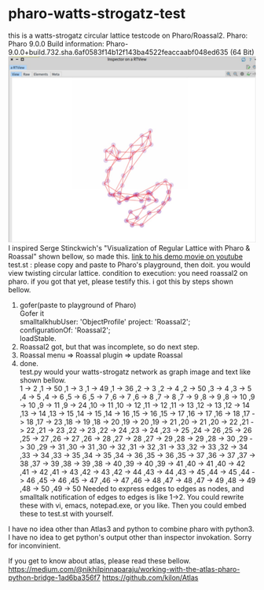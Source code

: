 # pharo-watts-strogatz-test
this is a watts-strogatz circular lattice testcode on Pharo/Roassal2.
Pharo:
Pharo 9.0.0
Build information: Pharo-9.0.0+build.732.sha.6af0583f14b12f143ba4522feaccaabf048ed635 (64 Bit)
![alt text](https://github.com/cobwebkanamachi/pharo-watts-strogatz-test/blob/main/demo.png?raw=true "Demo Screen")
I inspired Serge Stinckwich's "Visualization of Regular Lattice with Pharo & Roassal" shown bellow, so made this.
[link to his demo movie on youtube](https://www.youtube.com/watch?v=kkFa4t5isYQ)
test.st : please copy and paste to Pharo's playground, then doit.
you would view twisting circular lattice.
condition to execution: you need roassal2 on pharo. if you got that yet, please testify this.
i got this by steps shown bellow.
1. gofer(paste to playground of Pharo)<BR>
Gofer it<BR>
smalltalkhubUser: 'ObjectProfile' project: 'Roassal2';<BR>
configurationOf: 'Roassal2';<BR>
loadStable.<BR>
2. Roassal2 got, but that was incomplete, so do next step.<BR>
3. Roassal menu => Roassal plugin => update Roassal<BR>
4. done.<BR>
test.py would your watts-strogatz network as graph image and text like shown bellow.<BR>
1 -> 2 ,1 -> 50 ,1 -> 3 ,1 -> 49 ,1 -> 36 ,2 -> 3 ,2 -> 4 ,2 -> 50 ,3 -> 4 ,3 -> 5 ,4 -> 5 ,4 -> 6 ,5 -> 6 ,5 -> 7 ,6 -> 7 ,6 -> 8 ,7 -> 8 ,7 -> 9 ,8 -> 9 ,8 -> 10 ,9 -> 10 ,9 -> 11 ,9 -> 24 ,10 -> 11 ,10 -> 12 ,11 -> 12 ,11 -> 13 ,12 -> 13 ,12 -> 14 ,13 -> 14 ,13 -> 15 ,14 -> 15 ,14 -> 16 ,15 -> 16 ,15 -> 17 ,16 -> 17 ,16 -> 18 ,17 -> 18 ,17 -> 23 ,18 -> 19 ,18 -> 20 ,19 -> 20 ,19 -> 21 ,20 -> 21 ,20 -> 22 ,21 -> 22 ,21 -> 23 ,22 -> 23 ,22 -> 24 ,23 -> 24 ,23 -> 25 ,24 -> 26 ,25 -> 26 ,25 -> 27 ,26 -> 27 ,26 -> 28 ,27 -> 28 ,27 -> 29 ,28 -> 29 ,28 -> 30 ,29 -> 30 ,29 -> 31 ,30 -> 31 ,30 -> 32 ,31 -> 32 ,31 -> 33 ,32 -> 33 ,32 -> 34 ,33 -> 34 ,33 -> 35 ,34 -> 35 ,34 -> 36 ,35 -> 36 ,35 -> 37 ,36 -> 37 ,37 -> 38 ,37 -> 39 ,38 -> 39 ,38 -> 40 ,39 -> 40 ,39 -> 41 ,40 -> 41 ,40 -> 42 ,41 -> 42 ,41 -> 43 ,42 -> 43 ,42 -> 44 ,43 -> 44 ,43 -> 45 ,44 -> 45 ,44 -> 46 ,45 -> 46 ,45 -> 47 ,46 -> 47 ,46 -> 48 ,47 -> 48 ,47 -> 49 ,48 -> 49 ,48 -> 50 ,49 -> 50
Needed to express edges to edges as nodes, and smalltalk notification of edges to edges is like 1->2.
You could rewrite these with vi, emacs, notepad.exe, or you like.
Then you could embed these to test.st with yourself.

I have no idea other than Atlas3 and python to combine pharo with python3.
I have no idea to get python's output other than inspector invokation.
Sorry for inconvinient.

If you get to know about atlas, please read these bellow.
https://medium.com/@nikhilpinnaparaju/working-with-the-atlas-pharo-python-bridge-1ad6ba356f7
https://github.com/kilon/Atlas

